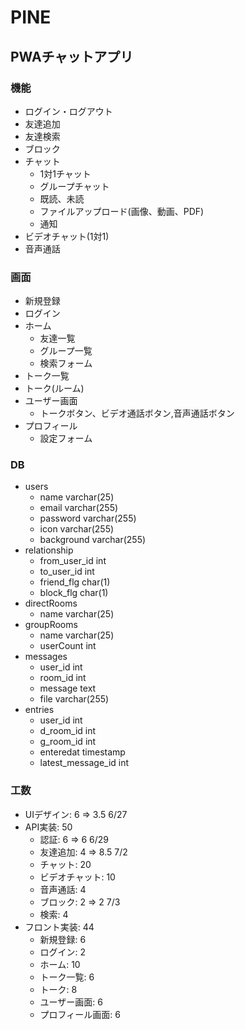 # PINE
## PWAチャットアプリ

### 機能
- ログイン・ログアウト
- 友達追加
- 友達検索
- ブロック
- チャット
  - 1対1チャット
  - グループチャット
  - 既読、未読
  - ファイルアップロード(画像、動画、PDF)
  - 通知
- ビデオチャット(1対1)
- 音声通話

### 画面
- 新規登録
- ログイン
- ホーム
  - 友達一覧
  - グループ一覧
  - 検索フォーム
- トーク一覧
- トーク(ルーム)
- ユーザー画面
  - トークボタン、ビデオ通話ボタン,音声通話ボタン
- プロフィール
  - 設定フォーム

### DB
- users
  - name varchar(25)
  - email varchar(255)
  - password varchar(255)
  - icon varchar(255)
  - background varchar(255)
- relationship
  - from_user_id int
  - to_user_id int
  - friend_flg char(1)
  - block_flg char(1)
- directRooms
  - name varchar(25)
- groupRooms
  - name varchar(25)
  - userCount int
- messages
  - user_id int
  - room_id int
  - message text
  - file varchar(255)
- entries
  - user_id int
  - d_room_id int
  - g_room_id int
  - enteredat timestamp
  - latest_message_id int

### 工数
- UIデザイン: 6 => 3.5 6/27
- API実装: 50
  - 認証: 6 => 6 6/29
  - 友達追加: 4 => 8.5 7/2
  - チャット: 20
  - ビデオチャット: 10
  - 音声通話: 4
  - ブロック: 2 => 2 7/3
  - 検索: 4
- フロント実装: 44
  - 新規登録: 6
  - ログイン: 2 
  - ホーム: 10
  - トーク一覧: 6
  - トーク: 8
  - ユーザー画面: 6
  - プロフィール画面: 6

